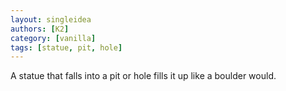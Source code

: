 ```yaml
---
layout: singleidea
authors: [K2]
category: [vanilla]
tags: [statue, pit, hole]
---
```

A statue that falls into a pit or hole fills it up like a boulder would.
